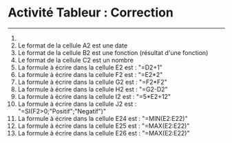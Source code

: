 # Activité Tableur : Correction

------

1. 
2. Le format de la cellule A2 est une date
3. Le format de la cellule B2 est une fonction (résultat d'une fonction)
4. Le format de la cellule C2 est un nombre
5. La formule à écrire dans la cellule E2 est : "=D2+1"
6. La formule à écrire dans la cellule F2 est : "=E2*2"
7. La formule à écrire dans la cellule G2 est : "=F2*F2"
8. La formule à écrire dans la cellule H2 est : "=G2-D2"
9. La formule à écrire dans la cellule I2 est : "=5*E2+12"
10. La formule à écrire dans la cellule J2 est : "=SI(F2>0;"Positif";"Negatif")"
11. La formule à écrire dans la cellule E24 est : "=MIN(E2:E22)"
12. La formule à écrire dans la cellule E25 est : "=MAX(E2:E22)"
13. La formule à écrire dans la cellule E26 est : "=MAX(E2:E22)"